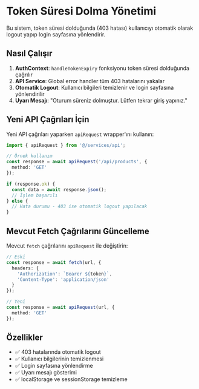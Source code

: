 # Token Süresi Dolma Yönetimi

Bu sistem, token süresi dolduğunda (403 hatası) kullanıcıyı otomatik olarak logout yapıp login sayfasına yönlendirir.

## Nasıl Çalışır

1. **AuthContext**: `handleTokenExpiry` fonksiyonu token süresi dolduğunda çağrılır
2. **API Service**: Global error handler tüm 403 hatalarını yakalar
3. **Otomatik Logout**: Kullanıcı bilgileri temizlenir ve login sayfasına yönlendirilir
4. **Uyarı Mesajı**: "Oturum süreniz dolmuştur. Lütfen tekrar giriş yapınız."

## Yeni API Çağrıları İçin

Yeni API çağrıları yaparken `apiRequest` wrapper'ını kullanın:

```typescript
import { apiRequest } from '@/services/api';

// Örnek kullanım
const response = await apiRequest('/api/products', {
  method: 'GET'
});

if (response.ok) {
  const data = await response.json();
  // İşlem başarılı
} else {
  // Hata durumu - 403 ise otomatik logout yapılacak
}
```

## Mevcut Fetch Çağrılarını Güncelleme

Mevcut `fetch` çağrılarını `apiRequest` ile değiştirin:

```typescript
// Eski
const response = await fetch(url, {
  headers: {
    'Authorization': `Bearer ${token}`,
    'Content-Type': 'application/json'
  }
});

// Yeni
const response = await apiRequest(url, {
  method: 'GET'
});
```

## Özellikler

- ✅ 403 hatalarında otomatik logout
- ✅ Kullanıcı bilgilerinin temizlenmesi
- ✅ Login sayfasına yönlendirme
- ✅ Uyarı mesajı gösterimi
- ✅ localStorage ve sessionStorage temizleme
